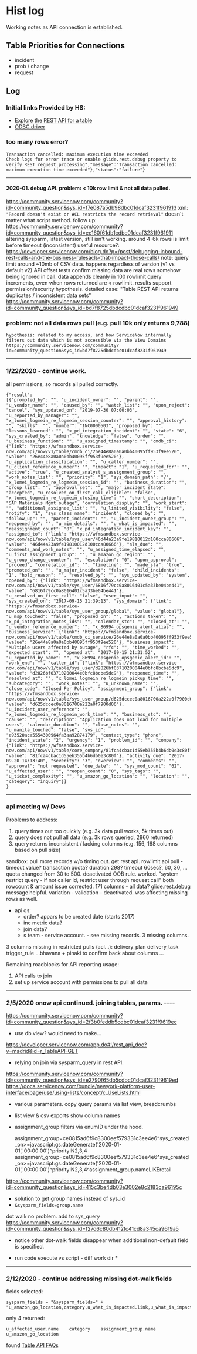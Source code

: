 # Hist log

Working notes as API connection is established.

## Table Priorities for Connections
- incident
- prob / change
- request

## Log
### Initial links Provided by HS:
- [Explore the REST API for a table](https://docs.servicenow.com/bundle/madrid-application-development/page/integrate/inbound-rest/task/explore-rest-api-for-table.html)
- [ODBC driver](https://docs.servicenow.com/bundle/newyork-application-development/page/integrate/odbc-driver/concept/c_ODBCDriver.html)




### too many rows error?
    Transaction cancelled: maximum execution time exceeded 
    Check logs for error trace or enable glide.rest.debug property to verify REST request processing","message":"Transaction cancelled: maximum execution time exceeded"},"status":"failure"}
---

#### 2020-01. debug API. problem: < 10k row limit & not all data pulled.
https://community.servicenow.com/community?id=community_question&sys_id=f7e087a5db98dbc01dcaf3231f961913
xml: `"Record doesn't exist or ACL restricts the record retrieval"`
doesn't matter what script method.
follow up: https://community.servicenow.com/community?id=community_question&sys_id=ee160f61db1cdbc01dcaf3231f961911
altering sysparm, latest version, still isn't working.
around 4-6k rows is limit before timeout (inconsistent)
useful resource?: https://developer.servicenow.com/blog.do?p=/post/debugging-inbound-rest-calls-and-the-business-rulesacls-that-impact-those-calls/
note: query limit around ~10mb of CSV data. happens regardless of version (v1 vs default v2)
API offset tests confirm missing data are real rows somehow being ignored in call. data appends cleanly in 100 rowlimit query increments, even when rows returned are < rowlimit. results support permission/security hypothesis.
detailed case: "Table REST API returns duplicates / inconsistent data sets" https://community.servicenow.com/community?id=community_question&sys_id=bd7f8725dbdcdbc01dcaf3231f961949
	

### problem: not all data rows pull (e.g. pull 10k only returns 9,788)
	hypothesis: related to my access, and how ServiceNow internally filters out data which is not accessible via the View Domains 
	https://community.servicenow.com/community?id=community_question&sys_id=bd7f8725dbdcdbc01dcaf3231f961949
---


### 1/22/2020 - continue work. 
all permissions, so records all pulled correctly.  

    {"result": 
	[{"promoted_by": "", "u_incident_owner": "", "parent": "", "u_vendor_name": "", "caused_by": "", "watch_list": "", "upon_reject": "cancel", "sys_updated_on": "2019-07-30 07:00:03", "u_reported_by_manager": "", "x_lomei_logmein_re_logmein_session_counter": "", "approval_history": "", "skills": "", "number": "INC0000503", "proposed_by": "", "lessons_learned": "", "x_pd_integration_incident": "", "state": "6", "sys_created_by": "admin", "knowledge": "false", "order": "", "u_business_function": "", "u_assigned_timestamp": "", "cmdb_ci": {"link": "https://wfmsandbox.service-now.com/api/now/v1/table/cmdb_ci/26e44e8a0a0a0bb40095ff953f9ee520", "value": "26e44e8a0a0a0bb40095ff953f9ee520"}, "u_application_classification": "", "u_caller_number": "", "u_client_reference_number": "", "impact": "1", "u_requested_for": "", "active": "true", "u_created_analyst_s_assignment_group": "", "work_notes_list": "", "priority": "1", "sys_domain_path": "/", "x_lomei_logmein_re_logmein_session_id": "", "business_duration": "", "group_list": "", "approval_set": "", "major_incident_state": "accepted", "u_resolved_on_first_call_eligible": "false", "x_lomei_logmein_re_logmein_closing_time": "", "short_description": "SAP Materials Mgmt outage", "correlation_display": "", "work_start": "", "additional_assignee_list": "", "u_limited_visibility": "false", "notify": "1", "sys_class_name": "incident", "closed_by": "", "follow_up": "", "parent_incident": "", "u_incident_owner_group": "", "reopened_by": "", "u_mim_details": "", "u_what_is_impacted": "", "reassignment_count": "0", "x_pd_integration_incident_key": "", "assigned_to": {"link": "https://wfmsandbox.service-now.com/api/now/v1/table/sys_user/46d44a23a9fe19810012d100cca80666", "value": "46d44a23a9fe19810012d100cca80666"}, "sla_due": "", "comments_and_work_notes": "", "u_assigned_time_elapsed": "", "u_first_assignment_group": "", "u_amazon_go_region": "", "u_group_change_counter": "", "escalation": "0", "upon_approval": "proceed", "correlation_id": "", "timeline": "", "made_sla": "true", "promoted_on": "", "u_major_incident": "false", "child_incidents": "1", "hold_reason": "", "resolved_by": "", "sys_updated_by": "system", "opened_by": {"link": "https://wfmsandbox.service-now.com/api/now/v1/table/sys_user/6816f79cc0a8016401c5a33be04be441", "value": "6816f79cc0a8016401c5a33be04be441"}, "u_resolved_on_first_call": "false", "user_input": "", "sys_created_on": "2017-09-15 21:39:13", "sys_domain": {"link": "https://wfmsandbox.service-now.com/api/now/v1/table/sys_user_group/global", "value": "global"}, "u_msp_touched": "false", "proposed_on": "", "actions_taken": "", "x_pd_integration_notes_ids": "", "calendar_stc": "", "closed_at": "", "u_vendor_reference_number": "", "x_86994_opsgenie_alert_alias": "", "business_service": {"link": "https://wfmsandbox.service-now.com/api/now/v1/table/cmdb_ci_service/26e44e8a0a0a0bb40095ff953f9ee520", "value": "26e44e8a0a0a0bb40095ff953f9ee520"}, "business_impact": "Multiple users affected by outage", "rfc": "", "time_worked": "", "expected_start": "", "opened_at": "2017-09-15 21:31:52", "u_reported_by_name": "", "x_86994_opsgenie_opsgenie_alert_id": "", "work_end": "", "caller_id": {"link": "https://wfmsandbox.service-now.com/api/now/v1/table/sys_user/d2826bf03710200044e0bfc8bcbe5dc9", "value": "d2826bf03710200044e0bfc8bcbe5dc9"}, "reopened_time": "", "resolved_at": "", "x_lomei_logmein_re_logmein_pickup_time": "", "subcategory": "", "work_notes": "", "u_unknown_name": "", "close_code": "Closed Per Policy", "assignment_group": {"link": "https://wfmsandbox.service-now.com/api/now/v1/table/sys_user_group/d625dccec0a8016700a222a0f7900d06", "value": "d625dccec0a8016700a222a0f7900d06"}, "u_incident_user_reference": "", "x_lomei_logmein_re_logmein_work_time": "", "business_stc": "", "cause": "", "description": "Application does not load for multiple users", "calendar_duration": "", "close_notes": "", "u_manila_touched": "false", "sys_id": "e93520aca5554300964fa3aa92874179", "contact_type": "phone", "incident_state": "2", "urgency": "1", "problem_id": "", "company": {"link": "https://wfmsandbox.service-now.com/api/now/v1/table/core_company/81fca4cbac1d55eb355b4b6db0e3c80f", "value": "81fca4cbac1d55eb355b4b6db0e3c80f"}, "activity_due": "2017-09-20 14:13:40", "severity": "3", "overview": "", "comments": "", "approval": "not requested", "due_date": "", "sys_mod_count": "62", "u_affected_user": "", "reopen_count": "0", "sys_tags": "", "u_ticket_complexity": "", "u_amazon_go_location": "", "location": "", "category": "inquiry"}]
    }
---


### api meeting w/ Devs
Problems to address:
1. query times out too quickly (e.g. 3k data pull works, 5k times out)
2. query does not pull all data (e.g. 3k rows queried, 2860 returned)
3. query returns inconsistent / lacking columns (e.g. 156, 168 columns based on pull size)

sandbox: pull more records w/o timing out.
get rest api.
rowlimit api pull - timeout value?
transaction quota? duration 298? timeout 60sec?, 60, 30, ...
quota changed from 30 to 500.
deactivated OOB rule. worked. "system restrict query - if not caller id, restrict user through request call"
both rowcount & amount issue corrected. 171 columns - all data?
glide.rest.debug message helpful.
variation - validation - deactivated. was affecting missing rows as well.

 - api qs:
	- order? appars to be created date (starts 2017)
	- inc metric data?
	- join data?
	- s team - service account. - see missing records. 3 missing columns.


3 columns missing in restricted pulls (acl...):
delivery_plan
delivery_task
trigger_rule
...bhavana + pinaki to confirm back about columns ...

Remaining roadblocks for API reporting usage:
1. API calls to join 
2. set up service account with permissions to pull all data
---


### 2/5/2020 onow api continued. joining tables, params. ----
https://community.servicenow.com/community?id=community_question&sys_id=2f3b0feddb5cdbc01dcaf3231f9619ec
- use db view? would need to make...

https://developer.servicenow.com/app.do#!/rest_api_doc?v=madrid&id=r_TableAPI-GET
- relying on join via sysparm_query in rest API.

https://community.servicenow.com/community?id=community_question&sys_id=e2790f65db5cdbc01dcaf3231f9619ed
https://docs.servicenow.com/bundle/newyork-platform-user-interface/page/use/using-lists/concept/c_UseLists.html
- various parameters. copy query params via list view, breadcrumbs
- list view & csv exports show column names
- assignment_group filters via enumID under the hood.


    assignment_group=ce0815ad6f9c8300eef579331c3ee4e6^sys_created_on>=javascript:gs.dateGenerate('2020-01-01','00:00:00')^priorityIN2,3,4
    assignment_group=ce0815ad6f9c8300eef579331c3ee4e6^sys_created_on>=javascript:gs.dateGenerate('2020-01-01','00:00:00')^priorityIN2,3,4^assignment_group.nameLIKEretail


https://community.servicenow.com/community?id=community_question&sys_id=415c3be4db03e3002e8c2183ca96195c
- solution to get group names instead of sys_id
- `&sysparm_fields=group.name`

dot walk no problem. add to sys_query
https://community.servicenow.com/community?id=community_question&sys_id=f27d6c80db412fc41cd8a345ca9619a5
- notice other dot-walk fields disappear when additional non-default field is specified.

* run code execute vs script - diff work dir *
---

### 2/12/2020 - continue addressing missing dot-walk fields
fields selected:

    sysparm_fields = "&sysparm_fields=" + "u_amazon_go_location,category,u_what_is_impacted.link,u_what_is_impacted.value,opened_by.link,opened_by.value,sys_domain.link,sys_domain.value,caller_id.link,caller_id.value,assignment_group.link,assignment_group.value,company.link,company.value,u_affected_user.link,u_affected_user.value,location.link,location.value,assignment_group.name,assignment_group.value,u_affected_user.name"

only 4 returned:

    u_affected_user.name	category	assignment_group.name	u_amazon_go_location

found [Table API FAQs](https://hi.service-now.com/kb_view.do?sysparm_article=KB0534905)
